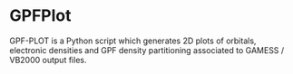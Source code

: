 # GPFPlot
GPF-PLOT is a Python script which generates 2D plots of orbitals, electronic densities and GPF density partitioning associated to GAMESS / VB2000 output files.
